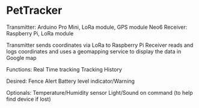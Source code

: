# PetTracker

Transmitter: Arduino Pro Mini, LoRa module, GPS module Neo6
Receiver: Raspberry Pi, LoRa module

Transmitter sends coordinates via LoRa to Raspberry Pi
Receiver reads and logs coordinates and uses a geomapping service to display the data in Google map

Functions: 
Real Time tracking
Tracking History

Desired: 
Fence Alert
Battery level indicator/Warning

Optionals: 
Temperature/Humidity sensor
Light/Sound on command (to help find device if lost)
